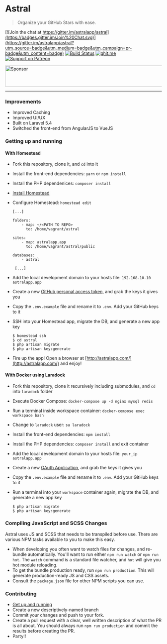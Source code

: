 # Astral
> Organize your GitHub Stars with ease.

[![Join the chat at https://gitter.im/astralapp/astral](https://badges.gitter.im/Join%20Chat.svg)](https://gitter.im/astralapp/astral?utm_source=badge&utm_medium=badge&utm_campaign=pr-badge&utm_content=badge) [![Build Status](https://travis-ci.org/astralapp/astral.svg?branch=master)](https://travis-ci.org/astralapp/astral) [![ghit.me](https://ghit.me/badge.svg?repo=astralapp/astral)](https://ghit.me/repo/astralapp/astral) [![Support on Patreon](https://img.shields.io/badge/patreon-donate-yellow.svg)](https://www.patreon.com/syropian)

<a href="https://app.codesponsor.io/link/vSYg5p7VLntutsyxZzPVdCUo/astralapp/astral" rel="nofollow"><img src="https://app.codesponsor.io/embed/vSYg5p7VLntutsyxZzPVdCUo/astralapp/astral.svg" style="width: 888px; height: 68px;" alt="Sponsor" /></a>

---


### Improvements

- Improved Caching
- Improved UI/UX
- Built on Laravel 5.4
- Switched the front-end from AngularJS to VueJS


### Getting up and running

#### With Homestead

- Fork this repository, clone it, and `cd` into it
- Install the front-end dependencies: `yarn` or `npm install`
- Install the PHP dependenices: `composer install`
- [Install Homestead](http://laravel.com/docs/homestead#installation-and-setup)
- Configure Homestead: `homestead edit`

	```
	[...]

	folders:
	    - map: ~/<PATH TO REPO>
	      to: /home/vagrant/astral

	sites:
	    - map: astralapp.app
	      to: /home/vagrant/astral/public

	databases:
	    - astral

	 [...]
	```
- Add the local development domain to your hosts file: `192.168.10.10  astralapp.app`
- Create a new [GitHub personal access token](https://github.com/settings/tokens), and grab the keys it gives you
- Copy the `.env.example` file and rename it to `.env`. Add your GitHub keys to it
- SSH into your Homestead app, migrate the DB, and generate a new app key

	```
	$ homestead ssh
	$ cd astral
	$ php artisan migrate
	$ php artisan key:generate
	```

- Fire up the app! Open a browser at [http://astralapp.com/](http://astralapp.com/) and enjoy!

#### With Docker using Laradock

- Fork this repository, clone it recursively including submodules, and `cd` into `laradock` folder
- Execute Docker Compose: `docker-compose up -d nginx mysql redis`
- Run a terminal inside workspace container: `docker-compose exec workspace bash`
- Change to `laradock` user: `su laradock`
- Install the front-end dependencies: `npm install`
- Install the PHP dependencies: `composer install` and exit container
- Add the local development domain to your hosts file: `your_ip  astralapp.app`
- Create a new [OAuth Application](https://github.com/settings/developers), and grab the keys it gives you
- Copy the `.env.example` file and rename it to `.env`. Add your GitHub keys to it
- Run a terminal into your `workspace` container again, migrate the DB, and generate a new app key

	```
	$ php artisan migrate
	$ php artisan key:generate
	```

### Compiling JavaScript and SCSS Changes

Astral uses JS and SCSS that needs to be transpiled before use. There are various NPM tasks available to you to make this easy.

- When developing you often want to watch files for changes, and re-bundle automatically. You'll want to run either `npm run watch` or `npm run hot`. The `watch` command is a standard file watcher, and `hot` will give you hot module reloading.
- To get the bundle production ready, run `npm run production`. This will generate production-ready JS and CSS assets.
- Consult the `package.json` file for other NPM scripts you can use.

### Contributing

- [Get up and running](#getting-up-and-running)
- Create a new descriptively-named branch
- Commit your changes and push to your fork.
- Create a pull request with a clear, well written description of what the PR is all about. You should always run `npm run production` and commit the results before creating the PR.
- Party!!
